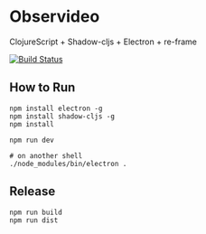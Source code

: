 # Observideo
ClojureScript + Shadow-cljs + Electron + re-frame

[![Build Status](https://travis-ci.com/mping/observideo.svg?branch=master)](https://travis-ci.com/mping/observideo)

## How to Run
```
npm install electron -g
npm install shadow-cljs -g
npm install

npm run dev

# on another shell
./node_modules/bin/electron .
```

## Release
```
npm run build
npm run dist
```
